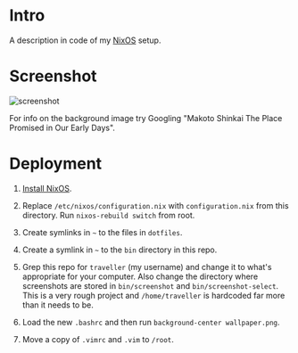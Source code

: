 # Intro

A description in code of my [NixOS](http://nixos.org/) setup.

# Screenshot

![screenshot](https://raw.githubusercontent.com/seagreen/vivaine/master/screenshot.png)

For info on the background image try Googling "Makoto Shinkai The Place Promised in Our Early Days".

# Deployment

1. [Install NixOS](http://nixos.org/nixos/manual/#sec-installation).

2. Replace `/etc/nixos/configuration.nix` with `configuration.nix` from this directory. Run `nixos-rebuild switch` from root.

3. Create symlinks in `~` to the files in `dotfiles`.

4. Create a symlink in `~` to the `bin` directory in this repo.

5. Grep this repo for `traveller` (my username) and change it to what's appropriate for your computer. Also change the directory where screenshots are stored in `bin/screenshot` and `bin/screenshot-select`. This is a very rough project and `/home/traveller` is hardcoded far more than it needs to be.

6. Load the new `.bashrc` and then run `background-center wallpaper.png`.

7. Move a copy of `.vimrc` and `.vim` to `/root`.
